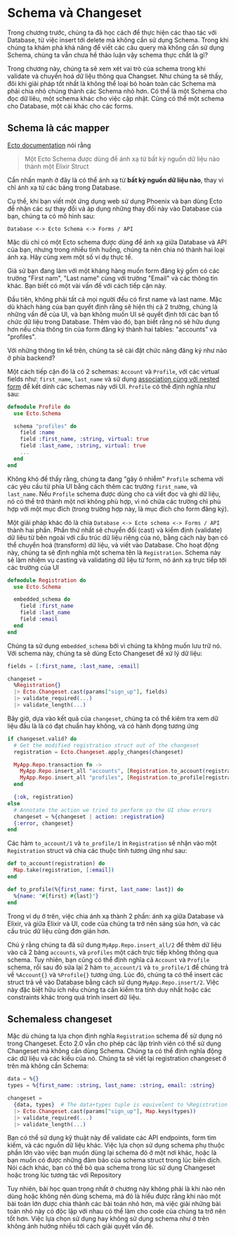 # Schema và Changeset

Trong chương trước, chúng ta đã học cách để thực hiện các thao tác với Database, từ việc insert tới delete mà không cần sử dụng Schema. Trong khi chúng ta khám phá khả năng để viết các câu query mà không cần sử dụng Schema, chúng ta vẫn chưa hề thảo luận vậy schema thực chất là gì?

Trong chương này, chúng ta sẽ xem xét vai trò của schema trong khi validate và chuyển hoá dữ liệu thông qua Changset. Như chúng ta sẽ thấy, đôi khi giải pháp tốt nhất là không thể loại bỏ hoàn toàn các Schema mà phải chia nhỏ chúng thành các Schema nhỏ hơn. Có thể là một Schema cho đọc dữ liêu, một schema khác cho việc cập nhật. Cũng có thể một schema cho Database, một cái khác cho các forms.

## Schema là các mapper

[Ecto documentation](https://hexdocs.pm/ecto/Ecto.Schema.html) nói rằng

> Một Ecto Schema được dùng để ánh xạ từ bất kỳ nguồn dữ liệu nào thành một Elixir Struct

Cần nhấn mạnh ở đây là có thể ánh xạ từ **bất kỳ nguồn dữ liệu nào**, thay vì chỉ ánh xạ từ các bảng trong Database.

Cụ thể, khi bạn viết một ứng dụng web sử dụng Phoenix và bạn dùng Ecto để nhận các sự thay đổi và áp dụng những thay đổi này vào Database của bạn, chúng ta có mô hình sau:

```
Database <-> Ecto Schema <-> Forms / API
```

Mặc dù chỉ có một Ecto schema được dùng để ánh xạ giữa Database và API của bạn, nhưng trong nhiều tình huống, chúng ta nên chia nó thành hai loại ánh xạ. Hãy cùng xem một số ví dụ thực tế.

Giả sử bạn đang làm với một kháng hàng muốn form đăng ký gồm có các trường "First nam", "Last name" cùng với trường "Email" và các thông tin khác. Bạn biết có một vài vấn đề với cách tiếp cận này.

Đầu tiên, không phải tất cả mọi người đều có first name và last name. Mặc dù khách hàng của bạn quyết định rằng sẽ hiện thị cả 2 trường, chúng là những vấn đề của UI, và bạn không muốn UI sẽ quyết định tới các bạn tổ chức dữ liệu trong Database. Thêm vào đó, bạn biết rằng nó sẽ hữu dụng hơn nếu chia thông tin của form đăng ký thành hai tables: "accounts" và "profiles".

Với những thông tin kể trên, chúng ta sẽ cài đặt chức năng đăng ký như nào ở phía backend?

Một cách tiếp cận đó là có 2 schemas: `Account` và `Profile`, với các virtual fields như: `first_name`, `last_name` và sử dụng [association cùng với nested form](http://blog.plataformatec.com.br/2015/08/working-with-ecto-associations-and-embeds/) để kết dính các schemas này với UI. `Profile` có thể định nghĩa như sau:

```elixir
defmodule Profile do
  use Ecto.Schema

  schema "profiles" do
    field :name
    field :first_name, :string, virtual: true
    field :last_name, :string, virtual: true
    ...
  end
end
```

Không khó để thấy rằng, chúng ta đang "gây ô nhiễm" `Profile` schema với các yêu cầu từ phía UI bằng cách thêm các trường `first_name`, và `last_name`. Nếu `Profile` schema được dùng cho cả viết đọc và ghi dữ liệu, nó có thể trở thành một nơi không phù hợp, vì nó chửa các trường chì phù hợp với một mục đích \(trong trường hợp này, là mục đích cho form đăng ký\).

Một giải pháp khác đó là chia `Database <-> Ecto schema <-> Forms / API` thành hai phần. Phần thứ nhất sẽ chuyển đổi \(cast\) và kiểm định \(validate\) dữ liêu từ bên ngoài với cấu trúc dữ liệu riêng của nó, bằng cách này bạn có thể chuyển hoá \(transform\) dữ liệu, và viết vào Database. Cho hoạt động này, chúng ta sẽ định nghĩa một schema tên là `Registration`. Schema này sẽ làm nhiệm vụ casting và validating dữ liệu từ form, nó ánh xạ trực tiếp tới các trường của UI

```elixir
defmodule Registration do
  use Ecto.Schema

  embedded_schema do
    field :first_name
    field :last_name
    field :email
  end
end
```

Chúng ta sử dụng `embedded_schema` bởi vì chúng ta không muốn lưu trữ nó. Với schema này, chúng ta sẽ dùng Ecto Changeset để xử lý dữ liệu:

```elixir
fields = [:first_name, :last_name, :email]

changeset =
  %Registration{}
  |> Ecto.Changeset.cast(params["sign_up"], fields)
  |> validate_required(...)
  |> validate_length(...)
```

Bây giờ, dựa vào kết quả của `changeset`, chúng ta có thể kiêm tra xem dữ liệu đầu là là có đạt chuẩn hay không, và có hành đọng tương ứng

```elixir
if changeset.valid? do
  # Get the modified registration struct out of the changeset
  registration = Ecto.Changeset.apply_changes(changeset)

  MyApp.Repo.transaction fn ->
    MyApp.Repo.insert_all "accounts", [Registration.to_account(registration)]
    MyApp.Repo.insert_all "profiles", [Registration.to_profile[registration)]
  end

  {:ok, registration}
else
  # Annotate the action we tried to perform so the UI show errors
  changeset = %{changeset | action: :registration}  
  {:error, changeset}
end
```

Các hàm `to_account/1` và `to_profile/1` in `Registration` sẽ nhận vào một `Registration` struct và chia các thuộc tính tương ứng như sau:

```elixir
def to_account(registration) do
  Map.take(registration, [:email])
end

def to_profile(%{first_name: first, last_name: last}) do
  %{name: "#{first} #{last}"}
end
```

Trong ví dụ ở trên, việc chia ánh xạ thành 2 phần: ánh xạ giữa Database và Elixir, và giữa Elixir và UI, code của chúng ta trở nên sáng sủa hơn, và các cấu trúc dữ liệu cũng đơn giản hơn.

Chú ý rằng chúng ta đã sử dung `MyApp.Repo.insert_all/2` để thêm dữ liệu vào cả 2 bảng `accounts`, và `profiles` một cách trực tiếp không thông qua schema. Tuy nhiên, bạn cũng có thể định nghĩa cả `Account` và `Profile` schema, rồi sau đó sửa lại 2 hàm `to_account/1` và `to_profile/1` để chúng trả về `%Account{}` và `%Profile{}` tương ứng. Lúc đó, chúng ta có thể insert các struct trả về vào Database bằng cách sử dụng `MyApp.Repo.insert/2`. Việc này đặc biệt hữu ích nếu chúng ta cần kiểm tra tính duy nhất hoặc các constraints khác trong quá trình insert dữ liệu.

## Schemaless changeset

Mặc dù chúng ta lựa chọn định nghĩa `Registration` schema để sử dụng nó trong Changeset. Ecto 2.0 vẫn cho phép các lập trình viên có thể sử dụng Changeset mà không cần dùng Schema. Chúng ta có thể định nghĩa động các dữ liệu và các kiểu của nó. Chúng ta sẽ viết lại registration changeset ở trên mà không cần Schema:

```elixir
data = %{}
types = %{first_name: :string, last_name: :string, email: :string}

changeset =
  {data, types}  # The data+types tuple is equivelent to %Registration
  |> Ecto.Changeset.cast(params["sign_up"], Map.keys(types))
  |> validate_required(...)
  |> validate_length(...)
```

Bạn có thể sử dụng kỹ thuật này để validate các API endpoints, form tìm kiếm, và các nguồn dữ liệu khác. Việc lựa chọn sử dụng schema phụ thuộc phần lớn vào việc bạn muốn dùng lại schema đó ở một nơi khác, hoặc là bạn muốn có được những đảm bảo của schema struct trong lúc biên dịch. Nói cách khác, bạn có thể bỏ qua schema trong lúc sử dụng Changeset hoặc trong lúc tương tác với Repository

Tuy nhiên, bài học quan trọng nhất ở chương này không phải là khi nào nên dùng hoặc không nên dùng schema, mà đó là hiểu được rằng khi nào một bài toán lớn được chia thành các bài toán nhỏ hơn, mà việc giải những bài toán nhỏ này có độc lập với nhau có thể làm cho code của chúng ta trở nên tốt hơn. Việc lựa chọn sử dụng hay không sử dụng schema như ở trên không ảnh hưởng nhiều tới cách giải quyết vấn đề.

